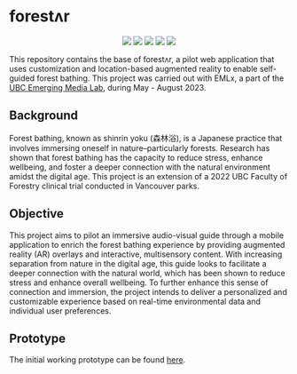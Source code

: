 # forestʌr

<p align="center">
  <img src="https://img.shields.io/badge/Next.js-000000?style=for-the-badge&logo=nextdotjs&logoColor=white" />
  <img src="https://img.shields.io/badge/Node.js-339933?style=for-the-badge&logo=nodedotjs&logoColor=white" />
  <img src="https://img.shields.io/badge/TypeScript-3178C6?style=for-the-badge&logo=typescript&logoColor=white" />
  <img src="https://img.shields.io/badge/Tailwind_CSS-38B2AC?style=for-the-badge&logo=tailwindcss&logoColor=white" />
  <img src="https://img.shields.io/badge/Mapbox-000000?style=for-the-badge&logo=mapbox&logoColor=white" />
</p>

This repository contains the base of forestʌr, a pilot web application that uses customization and location-based augmented reality to enable self-guided forest bathing. This project was carried out with EMLx, a part of the [UBC Emerging Media Lab](https://eml.ubc.ca/), during May - August 2023.

## Background
Forest bathing, known as shinrin yoku (森林浴), is a Japanese practice that involves immersing oneself in nature–particularly forests. Research has shown that forest bathing has the capacity to reduce stress, enhance wellbeing, and foster a deeper connection with the natural environment amidst the digital age. This project is an extension of a 2022 UBC Faculty of Forestry clinical trial conducted in Vancouver parks.

## Objective
This project aims to pilot an immersive audio-visual guide through a mobile application to enrich the forest bathing experience by providing augmented reality (AR) overlays and interactive, multisensory content. With increasing separation from nature in the digital age, this guide looks to facilitate a deeper connection with the natural world, which has been shown to reduce stress and enhance overall wellbeing. To further enhance this sense of connection and immersion, the project intends to deliver a personalized and customizable experience based on real-time environmental data and individual user preferences.

## Prototype
The initial working prototype can be found [here](https://needle-engine-forestspaces-638290901395762811.netlify.app/).
